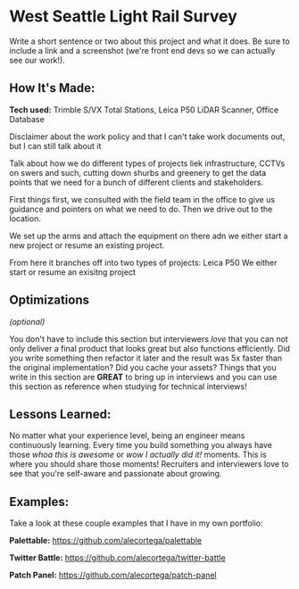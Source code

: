 # West Seattle Light Rail Survey
Write a short sentence or two about this project and what it does. Be sure to include a link and a screenshot (we're front end devs so we can actually see our work!).



## How It's Made:

**Tech used:** Trimble S/VX Total Stations, Leica P50 LiDAR Scanner, Office Database

Disclaimer about the work policy and that I can't take work documents out, but I can still talk about it

Talk about how we do different types of projects liek infrastructure, CCTVs on swers and such, cutting down shurbs and greenery to get the data points that we need for a bunch of different clients and stakeholders.

First things first, we consulted with the field team in the office to give us guidance and pointers on what we need to do. Then we drive out to the location.

We set up the arms and attach the equipment on there adn we either start a new project or resume an existing project.

From here it branches off into two types of projects:
Leica P50
We either start or resume an exisitng project











## Optimizations
*(optional)*

You don't have to include this section but interviewers *love* that you can not only deliver a final product that looks great but also functions efficiently. Did you write something then refactor it later and the result was 5x faster than the original implementation? Did you cache your assets? Things that you write in this section are **GREAT** to bring up in interviews and you can use this section as reference when studying for technical interviews!

## Lessons Learned:

No matter what your experience level, being an engineer means continuously learning. Every time you build something you always have those *whoa this is awesome* or *wow I actually did it!* moments. This is where you should share those moments! Recruiters and interviewers love to see that you're self-aware and passionate about growing.

## Examples:
Take a look at these couple examples that I have in my own portfolio:

**Palettable:** https://github.com/alecortega/palettable

**Twitter Battle:** https://github.com/alecortega/twitter-battle

**Patch Panel:** https://github.com/alecortega/patch-panel
